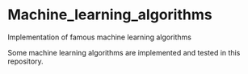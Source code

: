 # Machine_learning_algorithms
Implementation of famous machine learning algorithms

Some machine learning algorithms are implemented and tested in this repository. 

